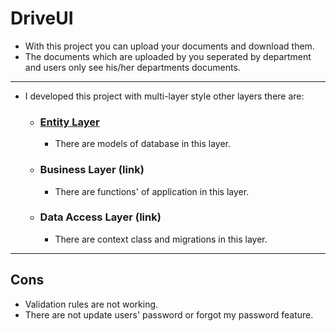 # DriveUI
- With this project you can upload your documents and download them.
- The documents which are uploaded by you seperated by department and users only see his/her departments documents.
---
- I developed this project with multi-layer style other layers there are:
  - ### [Entity Layer](https://github.com/OrhanGaziBarak1/EntityLayer-MYDrive.git)
      - There are models of database in this layer.
  - ### Business Layer (link)
      - There are functions' of application in this layer. 
  - ### Data Access Layer (link)
      - There are context class and migrations in this layer.
---
## Cons
- Validation rules are not working.
- There are not update users' password or forgot my password feature.
